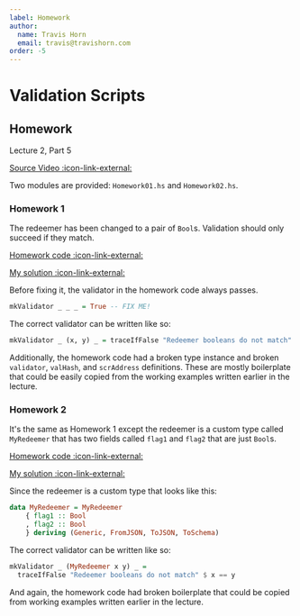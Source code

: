 ```yaml
---
label: Homework
author:
  name: Travis Horn
  email: travis@travishorn.com
order: -5
---
```


# Validation Scripts

## Homework

Lecture 2, Part 5

[Source Video
:icon-link-external:](https://www.youtube.com/watch?v=_r-EpXzQGKo&list=PLNEK_Ejlx3x0mhPmOjPSHZPtTFpfJo3Nd&index=5)

Two modules are provided: `Homework01.hs` and `Homework02.hs`.

### Homework 1

The redeemer has been changed to a pair of `Bool`s. Validation should only
succeed if they match.

[Homework code
:icon-link-external:](https://github.com/input-output-hk/plutus-pioneer-program/blob/0f24e987e79a369b3d34f62d6e0cbc1b527082fb/code/week02/src/Week02/Homework1.hs)

[My solution
:icon-link-external:](https://github.com/travishorn/plutus-pioneer-program/blob/main/code/week02/src/Week02/Homework1.hs)

Before fixing it, the validator in the homework code always passes.

```haskell
mkValidator _ _ _ = True -- FIX ME!
```

The correct validator can be written like so:

```haskell
mkValidator _ (x, y) _ = traceIfFalse "Redeemer booleans do not match" $ x == y
```

Additionally, the homework code had a broken type instance and broken
`validator`, `valHash`, and `scrAddress` definitions. These are mostly
boilerplate that could be easily copied from the working examples written
earlier in the lecture.

### Homework 2

It's the same as Homework 1 except the redeemer is a custom type called
`MyRedeemer` that has two fields called `flag1` and `flag2` that are just
`Bool`s.

[Homework code
:icon-link-external:](https://github.com/input-output-hk/plutus-pioneer-program/blob/0f24e987e79a369b3d34f62d6e0cbc1b527082fb/code/week02/src/Week02/Homework2.hs)

[My solution
:icon-link-external:](https://github.com/travishorn/plutus-pioneer-program/blob/main/code/week02/src/Week02/Homework2.hs)

Since the redeemer is a custom type that looks like this:

```haskell
data MyRedeemer = MyRedeemer
    { flag1 :: Bool
    , flag2 :: Bool
    } deriving (Generic, FromJSON, ToJSON, ToSchema)
```

The correct validator can be written like so:

```haskell
mkValidator _ (MyRedeemer x y) _ =
  traceIfFalse "Redeemer booleans do not match" $ x == y
```

And again, the homework code had broken boilerplate that could be copied from
working examples written earlier in the lecture.

